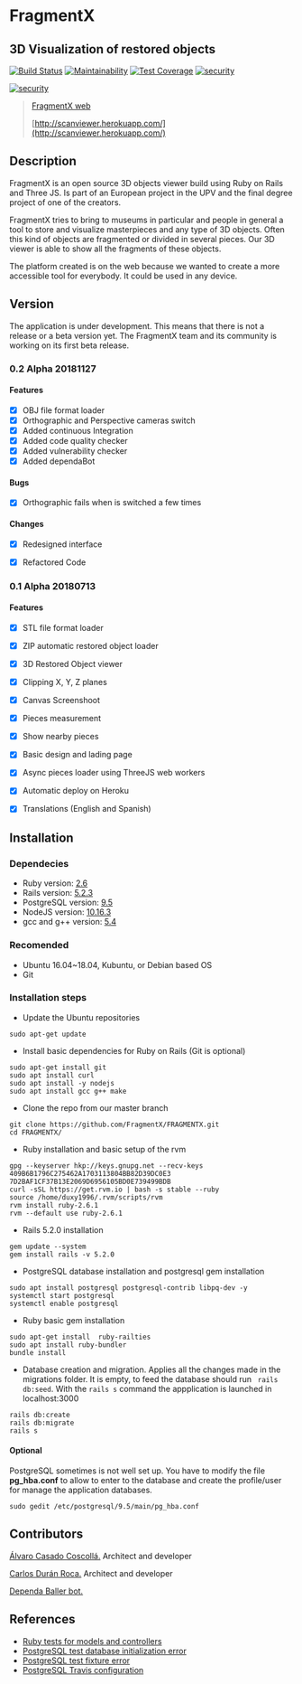 # FragmentX

## 3D Visualization of restored objects

[![Build Status](https://travis-ci.org/FragmentX/FRAGMENTX.svg?branch=master)](https://travis-ci.org/FragmentX/FRAGMENTX) [![Maintainability](https://api.codeclimate.com/v1/badges/900fd8a114c8d71e0142/maintainability)](https://codeclimate.com/github/FragmentX/FRAGMENTX/maintainability) [![Test Coverage](https://api.codeclimate.com/v1/badges/900fd8a114c8d71e0142/test_coverage)](https://codeclimate.com/github/FragmentX/FRAGMENTX/test_coverage) [![security](https://hakiri.io/github/FragmentX/FRAGMENTX/master.svg)](https://hakiri.io/github/FragmentX/FRAGMENTX/master)



[//]: #  (badges)

[![security](https://img.shields.io/badge/contributors-4-blue)](https://img.shields.io/badge/contributors-4-blue)

[//]: #  (badges)

> [FragmentX web](http://scanviewer.herokuapp.com/)
>
> [http://scanviewer.herokuapp.com/](http://scanviewer.herokuapp.com/)
>

## Description
 FragmentX is an open source 3D objects viewer build using Ruby on Rails and Three JS. Is part of an European project in the UPV and the final degree project of one of the creators.

FragmentX tries to bring to museums in particular and people in general a tool to store and visualize masterpieces and any type of 3D objects. Often this kind of objects are fragmented or divided in several pieces. Our 3D viewer is able to show all the fragments of these objects.

The platform created is on the web because we wanted to create a more accessible tool for everybody. It could be used in any device.

## Version
The application is under development. This means that there is not a release or a beta version yet. The FragmentX team and its community is working on its first beta release.

### 0.2 Alpha 20181127
#### Features
* [X] OBJ file format loader
* [X] Orthographic and Perspective cameras switch
* [X] Added continuous Integration
* [X] Added code quality checker
* [X] Added vulnerability checker
* [X] Added dependaBot
#### Bugs
* [X] Orthographic fails when is switched a few times


#### Changes
* [X] Redesigned interface
* [X] Refactored Code


### 0.1 Alpha 20180713

#### Features
* [X] STL file format loader
* [X] ZIP automatic restored object loader
* [X] 3D Restored Object viewer
* [X] Clipping X, Y, Z planes
* [X] Canvas Screenshoot
* [X] Pieces measurement
* [X] Show nearby pieces
* [X] Basic design and lading page
* [X] Async pieces loader using ThreeJS web workers
* [X] Automatic deploy on Heroku
* [X] Translations (English and Spanish)


## Installation

### Dependecies
* Ruby version: [2.6](https://www.ruby-lang.org/es/news/2019/03/13/ruby-2-6-2-released/)
* Rails version: [5.2.3](https://weblog.rubyonrails.org/2019/3/28/Rails-5-2-3-has-been-released/)
* PostgreSQL version:  [9.5](https://www.postgresql.org/docs/9.5/index.html)
* NodeJS version: [10.16.3](https://nodejs.org/uk/blog/release/v0.10.16/)
* gcc and g++ version: [5.4](https://ftp.gnu.org/gnu/gcc/gcc-5.4.0/)

### Recomended
* Ubuntu 16.04~18.04, Kubuntu, or Debian based OS
* Git
### Installation steps

* Update the Ubuntu repositories
```shell
sudo apt-get update
```
* Install basic dependencies for Ruby on Rails (Git is optional)
```shell
sudo apt-get install git
sudo apt install curl
sudo apt install -y nodejs
sudo apt install gcc g++ make
```
* Clone the repo from our master branch
```shell
git clone https://github.com/FragmentX/FRAGMENTX.git
cd FRAGMENTX/
```
* Ruby installation and basic setup of the rvm
```shell
gpg --keyserver hkp://keys.gnupg.net --recv-keys 409B6B1796C275462A1703113804BB82D39DC0E3 7D2BAF1CF37B13E2069D6956105BD0E739499BDB
curl -sSL https://get.rvm.io | bash -s stable --ruby
source /home/duxy1996/.rvm/scripts/rvm
rvm install ruby-2.6.1
rvm --default use ruby-2.6.1
```
* Rails 5.2.0 installation
```shell
gem update --system
gem install rails -v 5.2.0
```
* PostgreSQL database installation and postgresql gem installation
```shell
sudo apt install postgresql postgresql-contrib libpq-dev -y
systemctl start postgresql
systemctl enable postgresql
```
* Ruby basic gem installation
```shell
sudo apt-get install  ruby-railties
sudo apt install ruby-bundler
bundle install
```
* Database creation and migration. Applies all the changes made in the migrations folder. It is empty, to feed the database should run ` rails db:seed`. With the `rails s` command the appplication is launched in localhost:3000
```shell
rails db:create
rails db:migrate
rails s
```
#### Optional
PostgreSQL sometimes is not well set up. You have to modify the file **pg_hba.conf** to allow to enter to the database and create the profile/user for manage the application databases.
```shell
sudo gedit /etc/postgresql/9.5/main/pg_hba.conf
```

## Contributors


 [Álvaro Casado Coscollá.](https://github.com/alvarocasadoc) Architect and developer

 [ Carlos Durán Roca.](https://github.com/Duxy1996) Architect and developer

 [Dependa Baller bot.](https://github.com/marketplace/dependabot-preview)

[//]: #  (contributors)




## References


* [Ruby tests for models and controllers](https://guides.rubyonrails.org/testing.html)
* [PostgreSQL test database initialization error](https://stackoverflow.com/questions/19097558/pg-undefinedtable-error-relation-users-does-not-exist)
* [PostgreSQL test fixture error](https://stackoverflow.com/questions/58190137/database-error-on-executing-test-ruby-on-rails-with-postgres)
* [PostgreSQL Travis configuration](https://medium.com/hexient-labs/configuring-travis-ci-for-a-rails-project-d25bc2f2ba7e)

